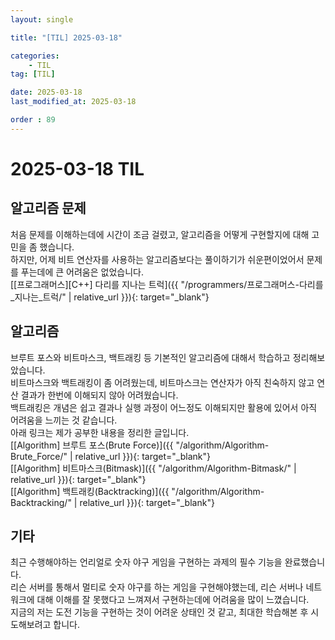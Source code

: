 ```yaml
---
layout: single

title: "[TIL] 2025-03-18"

categories:
    - TIL
tag: [TIL]

date: 2025-03-18
last_modified_at: 2025-03-18

order : 89
---
```


# 2025-03-18 TIL

## 알고리즘 문제

처음 문제를 이해하는데에 시간이 조금 걸렸고, 알고리즘을 어떻게 구현할지에 대해 고민을 좀 했습니다.  
하지만, 어제 비트 연산자를 사용하는 알고리즘보다는 풀이하기가 쉬운편이었어서 문제를 푸는데에 큰 어려움은 없었습니다.  
[[프로그래머스][C++] 다리를 지나는 트럭]({{ "/programmers/프로그래머스-다리를_지나는_트럭/" | relative_url }}){: target="_blank"}

## 알고리즘

브루트 포스와 비트마스크, 백트래킹 등 기본적인 알고리즘에 대해서 학습하고 정리해보았습니다.  
비트마스크와 백트래킹이 좀 어려웠는데, 비트마스크는 연산자가 아직 친숙하지 않고 연산 결과가 한번에 이해되지 않아 어려웠습니다.  
백트래킹은 개념은 쉽고 결과나 실행 과정이 어느정도 이해되지만 활용에 있어서 아직 어려움을 느끼는 것 같습니다.  
아래 링크는 제가 공부한 내용을 정리한 글입니다.  
[[Algorithm] 브루트 포스(Brute Force)]({{ "/algorithm/Algorithm-Brute_Force/" | relative_url }}){: target="_blank"}  
[[Algorithm] 비트마스크(Bitmask)]({{ "/algorithm/Algorithm-Bitmask/" | relative_url }}){: target="_blank"}  
[[Algorithm] 백트래킹(Backtracking)]({{ "/algorithm/Algorithm-Backtracking/" | relative_url }}){: target="_blank"}

## 기타

최근 수행해야하는 언리얼로 숫자 야구 게임을 구현하는 과제의 필수 기능을 완료했습니다.  
리슨 서버를 통해서 멀티로 숫자 야구를 하는 게임을 구현해야했는데, 리슨 서버나 네트워크에 대해 이해를 잘 못했다고 느껴져서 구현하는데에 어려움을 많이 느꼈습니다.  
지금의 저는 도전 기능을 구현하는 것이 어려운 상태인 것 같고, 최대한 학습해본 후 시도해보려고 합니다.